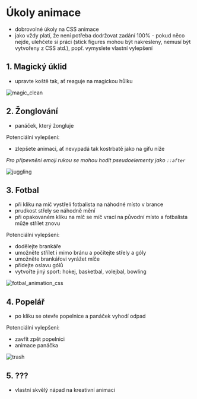 # Úkoly animace

-   dobrovolné úkoly na CSS animace
-   jako vždy platí, že není potřeba dodržovat zadání 100% - pokud něco nejde, ulehčete si práci (stick figures mohou být nakresleny, nemusí být vytvořeny z CSS atd.), popř. vymyslete vlastní vylepšení

## 1. Magický úklid

-   upravte koště tak, ať reaguje na magickou hůlku

![magic_clean](https://github.com/JS-Trebesin/ukoly-animation/assets/84028625/fb687aa4-9919-4b15-bfe1-74bce2701960)

## 2. Žonglování

-   panáček, který žongluje

Potenciální vylepšení:

-   zlepšete animaci, ať nevypadá tak kostrbatě jako na gifu níže

_Pro připevnění emoji rukou se mohou hodit pseudoelementy jako `::after`_

![ juggling](https://github.com/JS-Trebesin/ukoly-animation/assets/84028625/0423ffaf-ea50-42a2-821a-659566d0fc32)

## 3. Fotbal

-   při kliku na míč vystřelí fotbalista na náhodné místo v brance
-   prudkost střely se náhodně mění
-   při opakovaném kliku na míč se míč vrací na původní místo a fotbalista může střílet znovu

Potenciální vylepšení:

-   dodělejte brankáře
-   umožněte střílet i mimo bránu a počítejte střely a góly
-   umožněte brankářovi vyrážet míče
-   přidejte oslavu gólů
-   vytvořte jiný sport: hokej, basketbal, volejbal, bowling

![fotbal_animation_css](https://github.com/JS-Trebesin/ukoly-animation/assets/84028625/24220b9b-731d-4675-9202-73809f127426)

## 4. Popelář

-   po kliku se otevře popelnice a panáček vyhodí odpad

Potenciální vylepšení:

-   zavřít zpět popelnici
-   animace panáčka

![trash](https://github.com/JS-Trebesin/ukoly-animation/assets/84028625/1c3c3413-53ad-487b-894f-f44cf629cb85)

## 5. ???

-   vlastní skvělý nápad na kreativní animaci
